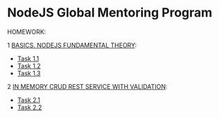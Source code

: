 # NodeJS Global Mentoring Program
HOMEWORK:

1 [BASICS. NODEJS FUNDAMENTAL THEORY](https://github.com/20eleven/NodeJS-hw_tasks/tree/homework-1):
  * [Task 1.1](https://github.com/20eleven/NodeJS-hw_tasks/blob/homework-1/task1.js)
  * [Task 1.2](https://github.com/20eleven/NodeJS-hw_tasks/blob/homework-1/task2.js)
  * [Task 1.3](https://github.com/20eleven/NodeJS-hw_tasks/blob/homework-1/task3.js)

2 [IN MEMORY CRUD REST SERVICE WITH VALIDATION](https://github.com/20eleven/NodeJS-hw_tasks/tree/homework-2):
  * [Task 2.1](https://github.com/20eleven/NodeJS-hw_tasks/tree/homework-2/src)
  * [Task 2.2](https://github.com/20eleven/NodeJS-hw_tasks/tree/homework-2/src/utils/validation)
